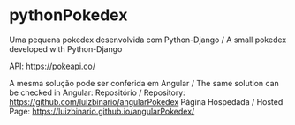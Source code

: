 # pythonPokedex
Uma pequena pokedex desenvolvida com Python-Django / A small pokedex developed with Python-Django

API: https://pokeapi.co/

A mesma solução pode ser conferida em Angular / The same solution can be checked in Angular:
Repositório / Repository: https://github.com/luizbinario/angularPokedex
Página Hospedada / Hosted Page: https://luizbinario.github.io/angularPokedex/

